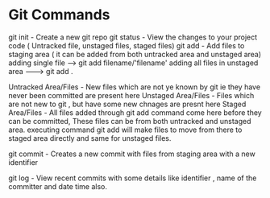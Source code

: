 # Git Commands

git init - Create a new git repo
git status - View the changes to your project code ( Untracked file, unstaged files, staged files)
git add - Add files to staging area ( it can be added from both untracked area and unstaged area)
    adding single file --> git add filename/'filename'
    adding all files in unstaged area ---> git add .

Untracked Area/Files - New files which are not ye known by git ie they have never been committed are present here
Unstaged Area/Files - Files which are not new to git , but have some new chnages are presnt here
Staged Area/Files - All files added through git add command come here before they can be committed,
These files can be from both untracked and unstaged area. executing command git add will make files to move from there to staged area directly and same for unstaged files.

git commit - Creates a new commit with files from staging area with a new identifier

git log - View recent commits with some details like identifier , name of the committer and date time also.
